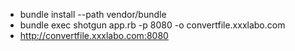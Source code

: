 - bundle install --path vendor/bundle
 - bundle exec shotgun app.rb -p 8080 -o convertfile.xxxlabo.com
 - http://convertfile.xxxlabo.com:8080
